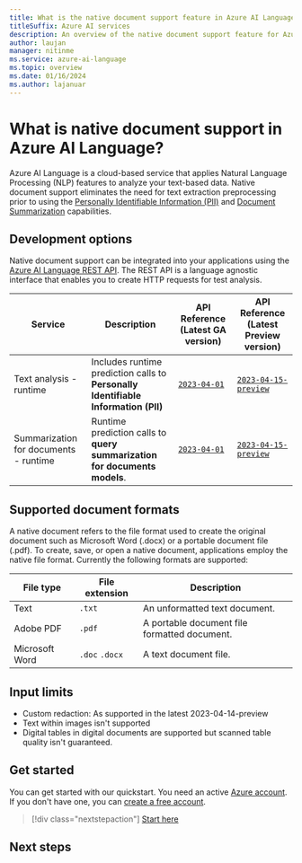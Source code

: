 ```yaml
---
title: What is the native document support feature in Azure AI Language?
titleSuffix: Azure AI services
description: An overview of the native document support feature for Azure AI Languages Personally Identifiable Information and Summarization capabilities.
author: laujan
manager: nitinme
ms.service: azure-ai-language
ms.topic: overview
ms.date: 01/16/2024
ms.author: lajanuar
---
```


# What is native document support in Azure AI Language?

Azure AI Language is a cloud-based service that applies Natural Language Processing (NLP) features to analyze your text-based data. Native document support eliminates the need for text extraction preprocessing prior to using the [Personally Identifiable Information (PII)](../personally-identifiable-information/overview.md) and [Document Summarization](../summarization/overview.md) capabilities.

## Development options

Native document support can be integrated into your applications using the [Azure AI Language REST API](/rest/api/language/). The REST API is a language agnostic interface that enables you to create HTTP requests for test analysis.

|Service|Description|API Reference (Latest GA version)|API Reference (Latest Preview version)|
|--|--|--|--|
| Text analysis - runtime | Includes runtime prediction calls to **Personally Identifiable Information (PII)**|[`2023-04-01`](/rest/api/language/2023-04-01/text-analysis-runtime)|[`2023-04-15-preview`](/rest/api/language/2023-04-15-preview/text-analysis-runtime)|
| Summarization for documents - runtime|Runtime prediction calls to **query summarization for documents models**.|[`2023-04-01`](/rest/api/language/2023-04-01/text-analysis-runtime/submit-job)|[`2023-04-15-preview`](/rest/api/language/2023-04-15-preview/text-analysis-runtime)|

## Supported document formats

A native document refers to the file format used to create the original document such as Microsoft Word (.docx) or a portable document file (.pdf). To create, save, or open a native document, applications employ the native file format.  Currently the following formats are supported:

|File type|File extension|Description|
|---------|--------------|-----------|
|Text| `.txt`|An unformatted text document.|
|Adobe PDF| `.pdf`       |A portable document file formatted document.|
|Microsoft Word| `.doc` `.docx`|A text document file.|

## Input limits

* Custom redaction: As supported in the latest 2023-04-14-preview
* Text within images isn't supported
* Digital tables in digital documents are supported but scanned table quality isn't guaranteed.

## Get started

You can get started with our quickstart. You need an active [Azure account](https://azure.microsoft.com/free/cognitive-services/).  If you don't have one, you can [create a free account](https://azure.microsoft.com/free).

> [!div class="nextstepaction"]
> [Start here](quickstart.md "Learn how to process native documents with HTTP REST")


## Next steps
